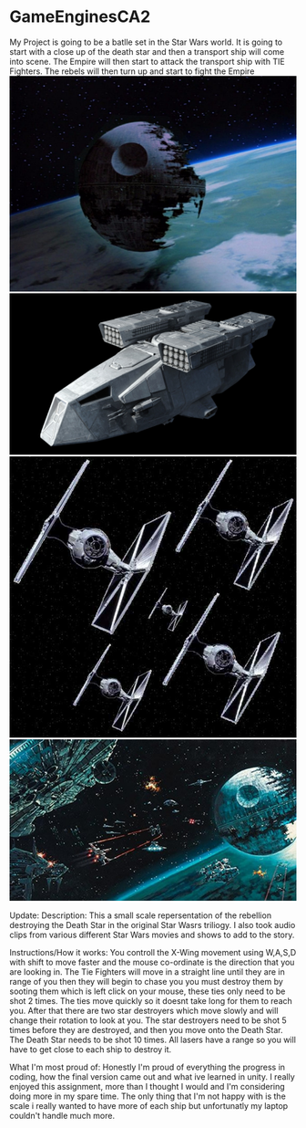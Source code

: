 # GameEnginesCA2
My Project is going to be a batlle set in the Star Wars world. It is going to start with a close up of the death star and then a transport ship will come into scene. The Empire will then start to attack the transport ship with TIE Fighters. The rebels will then turn up and start to fight the Empire
![](Images/1st%20image.jpg)
![](Images/transport%20ship.jpg)
![](Images/tie%20fighters%20show%20up.jpg)
![](Images/final%20fight.jpg)

Update:
Description: This a small scale repersentation of the rebellion destroying the Death Star in the original Star Wasrs triliogy. I also took audio clips from various different Star Wars movies and shows to add to the story.

Instructions/How it works: You controll the X-Wing movement using W,A,S,D with shift to move faster and the mouse co-ordinate is the direction that you are looking in. The Tie Fighters will move in a straight line until they are in range of you then they will begin to chase you you must destroy them by sooting them which is left click on your mouse, these ties only need to be shot 2 times. The ties move quickly so it doesnt take long for them to reach you. After that there are two star destroyers which move slowly and will change their rotation to look at you. The star destroyers need to be shot 5 times before they are destroyed, and then you move onto the Death Star. The Death Star needs to be shot 10 times. All lasers have a range so you will have to get close to each ship to destroy it.

What I'm most proud of: Honestly I'm proud of everything the progress in coding, how the final version came out and what ive learned in unity. I really enjoyed this assignment, more than I thought I would and I'm considering doing more in my spare time. The only thing that I'm not happy with is the scale i really wanted to have more of each ship but unfortunatly my laptop couldn't handle much more.
